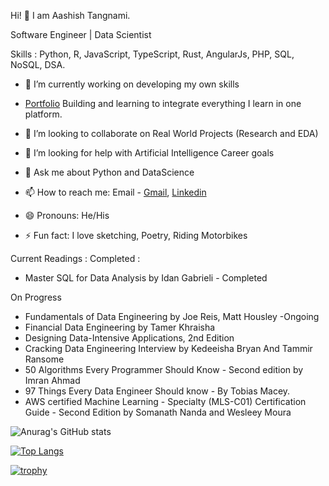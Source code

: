 
Hi! 👋 I am Aashish Tangnami.

Software Engineer | Data Scientist 

Skills : Python, R, JavaScript, TypeScript, Rust, AngularJs, PHP, SQL, NoSQL, DSA.

        
  - 🔭 I’m currently working on developing my own skills
  
  - [Portfolio](https://aashishtangnami.vercel.app) Building and learning to integrate everything I learn in one platform.

  - 👯 I’m looking to collaborate on Real World Projects (Research and EDA)

  - 🤔 I’m looking for help with Artificial Intelligence Career goals

  - 💬 Ask me about Python and DataScience

  - 📫 How to reach me: Email - [Gmail](tangnamiaashish1423@gmail.com), [Linkedin](https://www.linkedin.com/in/aashish-tangnami-48585613b)

  - 😄 Pronouns: He/His

  - ⚡ Fun fact: I love sketching, Poetry, Riding Motorbikes


Current Readings :
Completed :
* Master SQL for Data Analysis by Idan Gabrieli - Completed

On Progress
* Fundamentals of Data Engineering by Joe Reis, Matt Housley -Ongoing
* Financial Data Engineering by Tamer Khraisha
* Designing Data-Intensive Applications, 2nd Edition
* Cracking Data Engineering Interview by Kedeeisha Bryan And Tammir Ransome
* 50 Algorithms Every Programmer Should Know - Second edition by Imran Ahmad
* 97 Things Every Data Engineer Should know - By Tobias Macey.
* AWS certified Machine Learning - Specialty (MLS-C01) Certification Guide - Second Edition by Somanath Nanda and Wesleey Moura
    
![Anurag's GitHub stats](https://github-readme-stats.vercel.app/api?username=AashishTangnami&show_icons=true&theme=radical)

[![Top Langs](https://github-readme-stats.vercel.app/api/top-langs/?username=AashishTangnami&layout=compact)](https://github.com/anuraghazra/github-readme-stats)

[![trophy](https://github-profile-trophy.vercel.app/?username=AashishTangnami&theme=onedark)](https://github.com/ryo-ma/github-profile-trophy)
